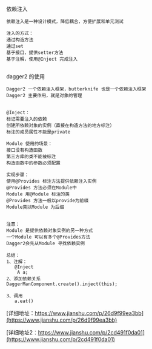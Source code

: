 
依赖注入
```
依赖注入是一种设计模式，降低耦合，方便扩展和单元测试

注入的方式：
通过构造方法
通过set
基于接口，提供setter方法
基于注解，使用@Inject 完成注入


```
dagger2 的使用
```
Dagger2 一个依赖注入框架，butterknife 也是一个依赖注入框架
Dagger2 主要作用，就是对象的管理


@Inject：
标记需要注入的依赖
创建所依赖对象的实例（直接在构造方法的地方标注）
标注的成员属性不能是private

Module 使用的场景：
接口没有构造函数
第三方库的类不能被标注
构造函数中的参数必须配置

实现步骤：
使用@Provides 标注方法提供依赖注入实例
@Provides 方法必须在Module中
Module 用@Module 标注的类
@Provides 方法一般以provide为前缀
Module类以Module 为后缀


注意：
Module 是提供依赖对象实例的另一种方式
一个Module 可以有多个@Provides方法
Dagger2会先从Module 寻找依赖实例

总结：
1、注解：
   @Inject
    A a;
2、添加依赖关系
DaggerManComponent.create().inject(this);

3、调用
   a.eat()

```

[详细地址：https://www.jianshu.com/p/26d9f99ea3bb](https://www.jianshu.com/p/26d9f99ea3bb)

[详细地址2：https://www.jianshu.com/p/2cd491f0da01](https://www.jianshu.com/p/2cd491f0da01)
